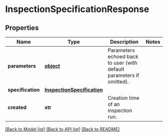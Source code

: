 # InspectionSpecificationResponse

## Properties
Name | Type | Description | Notes
------------ | ------------- | ------------- | -------------
**parameters** | [**object**](.md) | Parameters echoed back to user (with default parameters if omitted).  | 
**specification** | [**InspectionSpecification**](InspectionSpecification.md) |  | 
**created** | **str** | Creation time of an inspection run. | 

[[Back to Model list]](../README.md#documentation-for-models) [[Back to API list]](../README.md#documentation-for-api-endpoints) [[Back to README]](../README.md)


